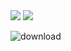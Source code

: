 
<img src="https://img.shields.io/badge/Medium-12100E?style=for-the-badge&logo=medium&logoColor=white" />
<img src="https://img.shields.io/badge/Java-ED8B00?style=for-the-badge&logo=java&logoColor=white" />


![download](https://user-images.githubusercontent.com/36276548/157995779-7ad9a8d5-5793-4f49-b6d2-671f228826ba.jpg)
